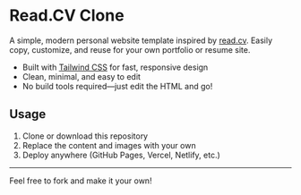 # Read.CV Clone

A simple, modern personal website template inspired by [read.cv](https://read.cv). Easily copy, customize, and reuse for your own portfolio or resume site.

- Built with [Tailwind CSS](https://tailwindcss.com) for fast, responsive design
- Clean, minimal, and easy to edit
- No build tools required—just edit the HTML and go!

## Usage

1. Clone or download this repository
2. Replace the content and images with your own
3. Deploy anywhere (GitHub Pages, Vercel, Netlify, etc.)

---

Feel free to fork and make it your own! 
